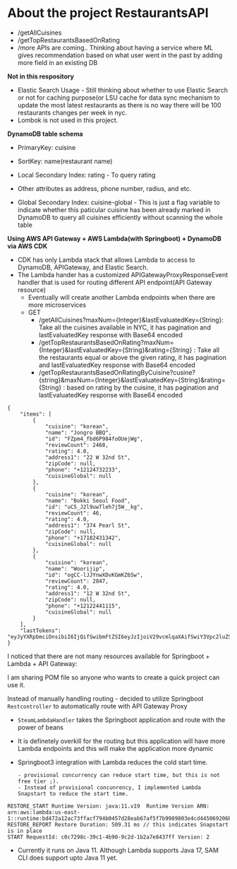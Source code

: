 # About the project RestaurantsAPI

- /getAllCuisines
- /getTopRestaurantsBasedOnRating
- /more APIs are coming.. Thinking about having a service where ML gives recommendation based on what user went in the past by adding more field in an existing DB


**Not in this respository**
- Elastic Search Usage - Still thinking about whether to use Elastic Search or not for caching purpose(or LSU cache for data sync mechanism to update the most latest restaurants as there is no way there will be 100 restaurants changes per week in nyc.
- Lombok is not used in this project.

**DynamoDB table schema**
- PrimaryKey: cuisine
- SortKey: name(restaurant name)
- Local Secondary Index: rating - To query rating 
- Other attributes as address, phone number, radius, and etc. 

- Global Secondary Index: cuisine-global - This is just a flag variable to indicate whether this paticular cuisine has been already marked in DynamoDB to query all cuisines efficiently without scanning the whole table 

**Using AWS API Gateway + AWS Lambda(with Springboot) + DynamoDB via AWS CDK**

- CDK has only Lambda stack that allows Lambda to access to DynamoDB, APIGateway, and Elastic Search.
- The Lambda hander has a customized APIGatewayProxyResponseEvent handler that is used for routing different API endpoint(API Gateway resource) 
   - Eventually will create another Lambda endpoints when there are more microservices 
   - GET 
      - /getAllCuisines?maxNum={Integer}&lastEvaluatedKey={String}: Take all the cuisines available in NYC, it has pagination and lastEvaluatedKey response with Base64 encoded
      - /getTopRestaurantsBasedOnRating?maxNum={Integer}&lastEvaluatedKey={String}&rating={String} : Take all the restaurants equal or above the given rating, it has pagination and lastEvaluatedKey response with Base64 encoded
      - /getTopRestaurantsBasedOnRatingByCuisine?cusine?{string}&maxNum={Integer}&lastEvaluatedKey={String}&rating={String} : based on rating by the cuisine, it has pagination and lastEvaluatedKey response with Base64 encoded
      
```
{
    "items": [
        {
            "cuisine": "korean",
            "name": "Jongro BBQ",
            "id": "FZpm4_fbd6P984foOUejWg",
            "reviewCount": 2468,
            "rating": 4.0,
            "address1": "22 W 32nd St",
            "zipCode": null,
            "phone": "+12124732233",
            "cuisineGlobal": null
        },
        {
            "cuisine": "korean",
            "name": "Bokki Seoul Food",
            "id": "uC5_J2l9uwTleh7j5W__kg",
            "reviewCount": 46,
            "rating": 4.0,
            "address1": "374 Pearl St",
            "zipCode": null,
            "phone": "+17182431342",
            "cuisineGlobal": null
        },
        {
            "cuisine": "korean",
            "name": "Woorijip",
            "id": "ogCC-lJJYnwXDvKGmKZ6Sw",
            "reviewCount": 2847,
            "rating": 4.0,
            "address1": "12 W 32nd St",
            "zipCode": null,
            "phone": "+12122441115",
            "cuisineGlobal": null
        }
    ],
    "lastTokens": "eyJyYXRpbmciOnsibiI6IjQifSwibmFtZSI6eyJzIjoiV29vcmlqaXAifSwiY3Vpc2luZSI6eyJzIjoia29yZWFuIn19"
}
```


I noticed that there are not many resources available for Springboot + Lambda + API Gateway:

I am sharing POM file so anyone who wants to create a quick project can use it. 

Instead of manually handling routing - decided to utilize Springboot `Restcontroller` to automatically route with API Gateway Proxy 
- `SteamLambdaHandler` takes the Springboot application and route with the power of beans
- It is definetely overkill for the routing but this application will have more Lambda endpoints and this will make the application more dynamic
- Springboot3 integration with Lambda reduces the cold start time. 

      - provisional concurrency can reduce start time, but this is not free tier ;).
      - Instead of provisional concunrency, I implemented Lambda Snapstart to reduce the start time.

```
RESTORE_START Runtime Version: java:11.v19	Runtime Version ARN: arn:aws:lambda:us-east-1::runtime:bd472a12ac73ffacf794b0457d28eab67af5f7b9989803e4cd445069206b06b2
RESTORE_REPORT Restore Duration: 509.31 ms // this indicates Snapstart is in place 
START RequestId: c0c7298c-39c1-4b90-9c2d-1b2a7e8437ff Version: 2
```

- Currently it runs on Java 11. Although Lambda supports Java 17, SAM CLI does support upto Java 11 yet.
